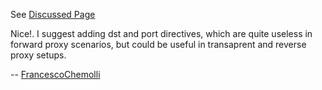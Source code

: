 See [Discussed
Page](https://wiki.squid-cache.org/Features/TCPAccess/Discussion/Features/TCPAccess#)

Nice\!. I suggest adding dst and port directives, which are quite
useless in forward proxy scenarios, but could be useful in transaprent
and reverse proxy setups.

\--
[FrancescoChemolli](https://wiki.squid-cache.org/Features/TCPAccess/Discussion/FrancescoChemolli#)
